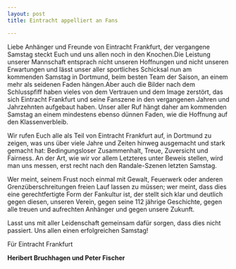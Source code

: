 ```yaml
---
layout: post
title: Eintracht appelliert an Fans

---
```


Liebe Anhänger und Freunde von Eintracht Frankfurt, der vergangene Samstag steckt Euch und uns allen noch in den Knochen.Die Leistung unserer Mannschaft entsprach nicht unseren Hoffnungen und nicht unseren Erwartungen und lässt unser aller sportliches Schicksal nun am kommenden Samstag in Dortmund, beim besten Team der Saison, an einem mehr als seidenen Faden hängen.Aber auch die Bilder nach dem Schlusspfiff haben vieles von dem Vertrauen und dem Image zerstört, das sich Eintracht Frankfurt und seine Fanszene in den vergangenen Jahren und Jahrzehnten aufgebaut haben. Unser aller Ruf hängt daher am kommenden Samstag an einem mindestens ebenso dünnen Faden, wie die Hoffnung auf den Klassenverbleib.

Wir rufen Euch alle als Teil von Eintracht Frankfurt auf, in Dortmund zu zeigen, was uns über viele Jahre und Zeiten hinweg ausgemacht und stark gemacht hat: Bedingungsloser Zusammenhalt, Treue, Zuversicht und Fairness. An der Art, wie wir vor allem Letzteres unter Beweis stellen, wird man uns messen, erst recht nach den Randale-Szenen letzten Samstag.

Wer meint, seinem Frust noch einmal mit Gewalt, Feuerwerk oder anderen Grenzüberschreitungen freien Lauf lassen zu müssen; wer meint, dass dies eine gerechtfertigte Form der Fankultur ist, der stellt sich klar und deutlich gegen diesen, unseren Verein, gegen seine 112 jährige Geschichte, gegen alle treuen und aufrechten Anhänger und gegen unsere Zukunft.

Lasst uns mit aller Leidenschaft gemeinsam dafür sorgen, dass dies nicht passiert. Uns allen einen erfolgreichen Samstag!

Für Eintracht Frankfurt

**Heribert Bruchhagen und Peter Fischer**
